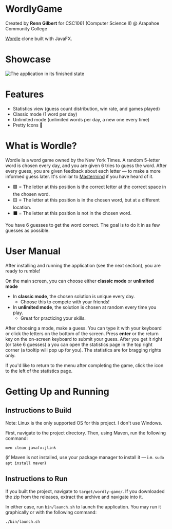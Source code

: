 # WordlyGame

Created by **Renn Gilbert** for CSC1061 (Computer Science II) @ Arapahoe Community College

[Wordle](https://www.nytimes.com/games/wordle/index.html) clone built with JavaFX.

# Showcase

![The application in its finished state](https://github.com/Kylo33/WordlyGame/assets/56988649/60709ccd-7153-4290-9e10-2c1305285bfd)


# Features

- Statistics view (guess count distribution, win rate, and games played)
- Classic mode (1 word per day)
- Unlimited mode (unlimited words per day, a new one every time)
- Pretty Icons 👯

# What is Wordle?

Wordle is a word game owned by the New York Times. A random 5-letter word is chosen every day, and you are given 6 tries to guess the word. After every guess, you are given feedback about each letter — to make a more informed guess later. It's similar to [Mastermind](https://en.wikipedia.org/wiki/Mastermind_(board_game)) if you have heard of it.

- 🟩 = The letter at this position is the correct letter at the correct space in the chosen word.
- 🟨 = The letter at this position is in the chosen word, but at a different location.
- ⬛ = The letter at this position is not in the chosen word.

You have 6 guesses to get the word correct. The goal is to do it in as few guesses as possible.

# User Manual

After installing and running the application (see the next section), you are ready to rumble!

On the main screen, you can choose either **classic mode** or **unlimited mode**

- In **classic mode**, the chosen solution is unique every day.
  - Choose this to compete with your friends!
- In **unlimited mode**, the solution is chosen at random every time you play.
  - Great for practicing your skills.

After choosing a mode, make a guess. You can type it with your keyboard or click the letters on the bottom of the screen. Press **enter** or the return key on the on-screen keyboard to submit your guess. After you get it right (or take 6 guesses) a you can open the statistics page in the top right corner (a tooltip will pop up for you). The statistics are for bragging rights only.

If you'd like to return to the menu after completing the game, click the icon to the left of the statistics page.

# Getting Up and Running

## Instructions to Build

Note: Linux is the only supported OS for this project. I don't use Windows.

First, navigate to the project directory. Then, using Maven, run the following command:

```
mvn clean javafx:jlink
```

(if Maven is not installed, use your package manager to install it — i.e. `sudo apt install maven`)

## Instructions to Run

If you built the project, navigate to `target/wordly-game/`.
If you downloaded the zip from the releases, extract the archive and navigate into it.

In either case, run `bin/launch.sh` to launch the application. You may run it graphically or with the following command:

```
./bin/launch.sh
```
